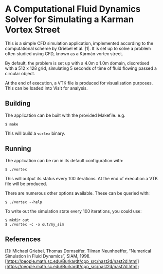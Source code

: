 # A Computational Fluid Dynamics Solver for Simulating a Karman Vortex Street

This is a simple CFD simulation application, implemented according to the computational scheme by Griebel et al. [1]. It is set up to solve a problem often studied using CFD, known as a Kármán vortex street.

By default, the problem is set up with a 4.0m x 1.0m domain, discretised with a 512 x 128 grid, simulating 5 seconds of time of fluid flowing passed a circular object.

At the end of execution, a VTK file is produced for visualisation purposes. This can be loaded into VisIt for analysis.

## Building

The application can be built with the provided Makefile. e.g.

```
$ make
```

This will build a `vortex` binary.

## Running

The application can be ran in its default configuration with:

```
$ ./vortex
```

This will output its status every 100 iterations. At the end of execution a VTK file will be produced. 

There are numerous other options available. These can be queried with:

```
$ ./vortex --help
```

To write out the simulation state every 100 iterations, you could use:

```
$ mkdir out
$ ./vortex -c -o out/my_sim
```

## References

[1]: Michael Griebel, Thomas Dornseifer, Tilman Neunhoeffer, “Numerical Simulation in Fluid Dynamics”, SIAM, 1998. [https://people.math.sc.edu/Burkardt/cpp_src/nast2d/nast2d.html](https://people.math.sc.edu/Burkardt/cpp_src/nast2d/nast2d.html)
